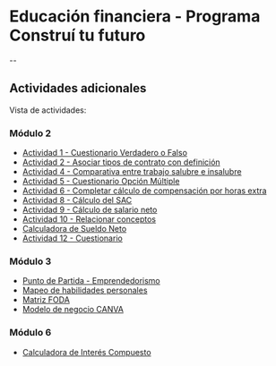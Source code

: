 # Educación financiera - Programa Construí tu futuro
--
## Actividades adicionales

Vista de actividades:

### Módulo 2
- [Actividad 1 - Cuestionario Verdadero o Falso](https://eduadistancia.github.io/EF-Actividades/Mod2-Act1/)
- [Actividad 2 - Asociar tipos de contrato con definición](https://eduadistancia.github.io/EF-Actividades/Mod2-Act2/)
- [Actividad 4 - Comparativa entre trabajo salubre e insalubre](https://eduadistancia.github.io/EF-Actividades/Mod2-Act4/)
- [Actividad 5 - Cuestionario Opción Múltiple](https://eduadistancia.github.io/EF-Actividades/Mod2-Act5/)
- [Actividad 6 - Completar cálculo de compensación por horas extra](https://eduadistancia.github.io/EF-Actividades/Mod2-Act6/)
- [Actividad 8 - Cálculo del SAC](https://eduadistancia.github.io/EF-Actividades/Mod2-Act8/)
- [Actividad 9 - Cálculo de salario neto](https://eduadistancia.github.io/EF-Actividades/Mod2-Act9/)
- [Actividad 10 - Relacionar conceptos](https://eduadistancia.github.io/EF-Actividades/Mod2-Act10/)
- [Calculadora de Sueldo Neto](https://eduadistancia.github.io/EF-Actividades/CalculadoraSN/)
- [Actividad 12 - Cuestionario](https://eduadistancia.github.io/EF-Actividades/Mod2-Act12/)

### Módulo 3
- [Punto de Partida - Emprendedorismo](https://eduadistancia.github.io/EF-Actividades/PuntoDePartida/)
- [Mapeo de habilidades personales](https://eduadistancia.github.io/EF-Actividades/MapeoHP/)
- [Matriz FODA](https://eduadistancia.github.io/EF-Actividades/MatrizFODA/)
- [Modelo de negocio CANVA](https://eduadistancia.github.io/EF-Actividades/CanvasBM/)

### Módulo 6
- [Calculadora de Interés Compuesto](https://eduadistancia.github.io/EF-Actividades/CalculadoraIC/)